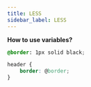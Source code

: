 ```yaml
---
title: LESS
sidebar_label: LESS
---
```


**How to use variables?**

```css
@border: 1px solid black;

header {
    border: @border;
}
```

